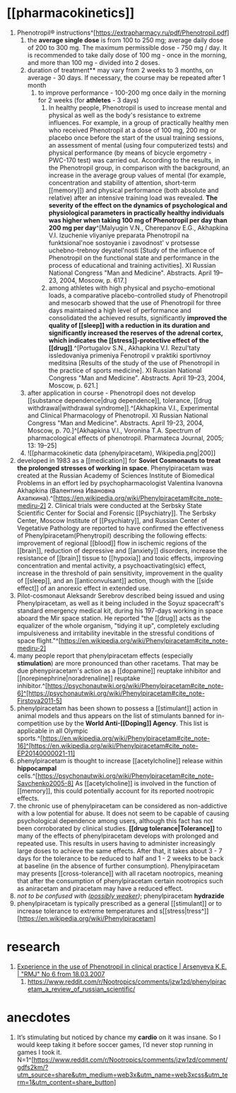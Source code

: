 # [[pharmacokinetics]]
1. Phenotropil® instructions^[https://extrapharmacy.ru/pdf/Phenotropil.pdf]
	1. the **average single dose** is from 100 to 250 mg; average daily dose of 200 to 300 mg. The maximum permissible dose - 750 mg / day. It is recommended to take daily dose of 100 mg - once in the morning, and more than 100 mg - divided into 2 doses.
	2. duration of treatment** may vary from 2 weeks to 3 months, on average - 30 days. If necessary, the course may be repeated after 1 month
		1. to improve performance - 100-200 mg once daily in the morning for 2 weeks (for **athletes** - 3 days)
			1. In healthy people, Phenotropil is used to increase mental and physical as well as the body's resistance to extreme influences. For example, in a group of practically healthy men who received Phenotropil at a dose of 100 mg, 200 mg or placebo once before the start of the usual training sessions, an assessment of mental (using four computerized tests) and physical performance (by means of bicycle ergometry - PWC-170 test) was carried out. According to the results, in the Phenotropil group, in comparison with the background, an increase in the average group values of mental (for example, concentration and stability of attention, short-term [[memory]]) and physical performance (both absolute and relative) after an intensive training load was revealed. **The severity of the effect on the dynamics of psychological and physiological parameters in practically healthy individuals was higher when taking 100 mg of Phenotropil per day than 200 mg per day**^[Malyugin V.N., Cherepanov E.G., Akhapkina V.I. Izuchenie vliyaniye preparata Phenotropil na funktsional'noe sostoyanie i zavodnost' v protsesse uchebno-trebnoy deyatel'nosti [Study of the influence of Phenotropil on the functional state and performance in the process of educational and training activities]. XI Russian National Congress "Man and Medicine". Abstracts. April 19–23, 2004, Moscow, p. 617.]
			2. among athletes with high physical and psycho-emotional loads, a comparative placebo-controlled study of Phenotropil and mesocarb showed that the use of Phenotropil for three days maintained a high level of performance and consolidated the achieved results, significantly **improved the quality of [[sleep]] with a reduction in its duration and significantly increased the reserves of the adrenal cortex, which indicates the [[stress]]-protective effect of the [[drug]]**.^[Portugalov S.N., Akhapkina V.I. Rezul'taty issledovaniya primeniya Fenotropil v praktiki sportivnoy meditsina [Results of the study of the use of Phenotropil in the practice of sports medicine]. XI Russian National Congress "Man and Medicine". Abstracts. April 19–23, 2004, Moscow, p. 621.]
	3. after application in course - Phenotropil does not develop [[substance dependence|drug dependence]], tolerance, [[drug withdrawal|withdrawal syndrome]].^[Akhapkina V.I., Experimental and Clinical Pharmacology of Phenotropil. XI Russian National Congress "Man and Medicine". Abstracts. April 19-23, 2004, Moscow, p. 70.]^[Akhapkina V.I., Voronina T.A. Spectrum of pharmacological effects of phenotropil. Pharmateca Journal, 2005; 13: 19–25]
	4. ![[pharmacokinetic data (phenylpiracetam), Wikipedia.png|200]]
2. developed in 1983 as a [[medication]] for **Soviet Cosmonauts to treat the prolonged stresses of working in space**. Phenylpiracetam was created at the Russian Academy of Sciences Institute of Biomedical Problems in an effort led by psychopharmacologist Valentina Ivanovna Akhapkina (Валентина Ивановна Ахапкина).^[https://en.wikipedia.org/wiki/Phenylpiracetam#cite_note-mediru-2]
	2. Clinical trials were conducted at the Serbsky State Scientific Center for Social and Forensic [[Psychiatry]]. The Serbsky Center, Moscow Institute of [[Psychiatry]], and Russian Center of Vegetative Pathology are reported to have confirmed the effectiveness of Phenylpiracetam(Phenytropil) describing the following effects: improvement of regional [[blood]] flow in ischemic regions of the [[brain]], reduction of depressive and [[anxiety]] disorders, increase the resistance of [[brain]] tissue to [[hypoxia]] and toxic effects, improving concentration and mental activity, a psychoactivating(sic) effect, increase in the threshold of pain sensitivity, improvement in the quality of [[sleep]], and an [[anticonvulsant]] action, though with the [[side effect]] of an anorexic effect in extended use.
3. Pilot-cosmonaut Aleksandr Serebrov described being issued and using Phenylpiracetam, as well as it being included in the Soyuz spacecraft's standard emergency medical kit, during his 197-days working in space aboard the Mir space station. He reported "the [[drug]] acts as the equalizer of the whole organism, "tidying it up", completely excluding impulsiveness and irritability inevitable in the stressful conditions of space flight."^[https://en.wikipedia.org/wiki/Phenylpiracetam#cite_note-mediru-2]
4. many people report that phenylpiracetam effects (especially **stimulation**) are more pronounced than other racetams. That may be due phenypiracetam's action as a [[dopamine]] reuptake inhibitor and [[norepinephrine|noradrenaline]] reuptake inhibitor.^[https://psychonautwiki.org/wiki/Phenylpiracetam#cite_note-6]^[https://psychonautwiki.org/wiki/Phenylpiracetam#cite_note-Firstova2011-5]
5. phenylpiracetam has been shown to possess a [[stimulant]] action in animal models and thus appears on the list of stimulants banned for in-competition use by the **World Anti-[[Doping]] Agency**. This list is applicable in all Olympic sports.^[https://en.wikipedia.org/wiki/Phenylpiracetam#cite_note-16]^[https://en.wikipedia.org/wiki/Phenylpiracetam#cite_note-EP20140000021-11]
6. phenylpiracetam is thought to increase [[acetylcholine]] release within **hippocampal** cells.^[https://psychonautwiki.org/wiki/Phenylpiracetam#cite_note-Savchenko2005-8] As [[acetylcholine]] is involved in the function of [[memory]], this could potentially account for its reported nootropic effects.
7. the chronic use of phenylpiracetam can be considered as non-addictive with a low potential for abuse. It does not seem to be capable of causing psychological dependence among users, although this fact has not been corroborated by clinical studies. **[[drug tolerance|Tolerance]]** to many of the effects of phenylpiracetam develops with prolonged and repeated use. This results in users having to administer increasingly large doses to achieve the same effects. After that, it takes about 3 - 7 days for the tolerance to be reduced to half and 1 - 2 weeks to be back at baseline (in the absence of further consumption). Phenylpiracetam may presents [[cross-tolerance]] with all racetam nootropics, meaning that after the consumption of phenylpiracetam certain nootropics such as aniracetam and piracetam may have a reduced effect.
8. *not to be confused with ([possibly weaker](https://www.reddit.com/r/Nootropics/comments/19a59l4/comment/kijhr8o/?utm_source=share&utm_medium=web3x&utm_name=web3xcss&utm_term=1&utm_content=share_button))*; phenylpiracetam **hydrazide**
9. phenylpiracetam is typically prescribed as a general [[stimulant]] or to increase tolerance to extreme temperatures and s[[stress|tress^]][https://en.wikipedia.org/wiki/Phenylpiracetam]

# research
1. [Experience in the use of Phenotropil in clinical practice | Arsenyeva K.E. | "RMJ" No 6 from 18.03.2007](https://www.rmj.ru/articles/nevrologiya/Opyt_primeneniya_Fenotropila_v_klinicheskoy_praktike/)
	1. https://www.reddit.com/r/Nootropics/comments/jzw1zd/phenylpiracetam_a_review_of_russian_scientific/

# anecdotes
1. It’s stimulating but noticed by chance my **cardio** on it was insane. So I would keep taking it before soccer games, I’d never stop running in games I took it. N=1^[https://www.reddit.com/r/Nootropics/comments/jzw1zd/comment/gdfs2km/?utm_source=share&utm_medium=web3x&utm_name=web3xcss&utm_term=1&utm_content=share_button]